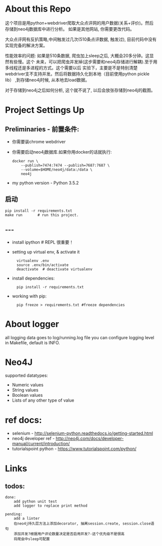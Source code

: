 # About this Repo
这个项目是用python+webdriver爬取大众点评网的用户数据(关系+评价)。然后存储到neo4j数据库中进行分析。
如果是其他网站, 你需要更改代码。

大众点评网有反扒策略,中间触发过几次(510条点评数据, 触发过), 目前代码中没有实现完备的解决方案。

性能效率的问题: 如果是510条数据, 爬虫加上sleep之后, 大概会20多分钟。这显然有些慢。这个
未来，可以把爬虫并发掉(这步需要和neo4j存储进行解耦).至于用多线程还是多进程的方式。这个需要以后
实验下，主要是不是特别清楚webdriver支不支持并发。然后将数据持久化到本地（目前使用python pickle lib）
,到存储neo4j时候, 从本地去load数据。 

对于存储到neo4j之后如何分析, 这个就不说了, 以后会放张存储到neo4j的截图。

# Project Settings Up

## Preliminaries - 前置条件:
* 你需要装chrome webdriver
* 你需要启动neo4j数据库.如果你用docker的话就执行:

    ```
    docker run \
        --publish=7474:7474 --publish=7687:7687 \
        --volume=$HOME/neo4j/data:/data \
        neo4j
    ```
* my python version - Python 3.5.2

## 启动

    pip install -r requirements.txt
    make run       # run this project.



## ---
* install ipython # REPL 很重要！
* setting up virtual env, & activate it 

        virtualenv .env 
        source .env/bin/activate  
        deactivate  # deactivate virtualenv
    
* install dependencies:

        pip install -r requirements.txt

* working with pip:

        pip freeze > requirements.txt #freeze dependencies
        
# About logger
all logging data goes to log/running.log file
you can configure logging level in Makefile, default is INFO.


# Neo4J

supported datatypes:
* Numeric values
* String values
* Boolean values
* Lists of any other type of value

# ref docs:

* selenium - http://selenium-python.readthedocs.io/getting-started.html
* neo4j developer ref - http://neo4j.com/docs/developer-manual/current/introduction/
* tutorialspoint python - https://www.tutorialspoint.com/python/

# Links

## todos:

    done: 
        add python unit test
        add logger to replace print method

    pending:
        add a linter
        在neo4j持久层方法上添加decorator, 抽离session.create, session.close语句
        添加并发?根据用户评论数量决定是否启用并发?-这个优先级不是很高
        将爬虫中sleep可配置
        

        





























